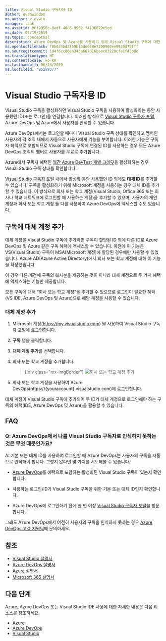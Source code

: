 ```yaml
---
title: Visual Studio 구독자용 ID
author: evanwindom
ms.author: v-evwin
manager: lank
ms.assetid: 86f2856c-8adf-4085-9962-f4136679e5ed
ms.date: 07/19/2019
ms.topic: conceptual
description: Azure DevOps 및 Azure를 사용하기 위해 Visual Studio 구독에 대한 대체 ID를 추가하는 방법
ms.openlocfilehash: f8b634bd2f59bf3de038e7200900ee9930d79fff
ms.sourcegitcommit: 1d4f6cc80ea343a667d16beec03220cfe1f43b8e
ms.translationtype: HT
ms.contentlocale: ko-KR
ms.lasthandoff: 06/23/2020
ms.locfileid: "85289377"
---
```

# <a name="identities-for-visual-studio-subscribers"></a>Visual Studio 구독자용 ID
Visual Studio 구독을 활성화하면 Visual Studio 구독을 사용하여 활성화하는 동안 사용했던 ID(또는 로그인)을 연결합니다. 이러한 방식으로 [Visual Studio 구독자 포털](https://my.visualstudio.com?wt.mc_id=o~msft~docs), Azure DevOps 및 Azure에서 사용자를 인식할 수 있습니다.

Azure DevOps에서는 로그인할 때마다 Visual Studio 구독 상태를 확인하고 멤버인 사용자의 각 조직 내에서 자동으로 사용자에게 기능을 부여합니다.
이러한 기능은 구독자 혜택으로 포함되므로 Visual Studio 구독에 연결된 ID를 사용하는 경우 모든 Azure DevOps 조직의 멤버로 사용자를 무료로 추가합니다.

Azure에서 구독자 혜택인 [월간 Azure DevTest 개별 크레딧](https://azure.microsoft.com/pricing/member-offers/credit-for-visual-studio-subscribers/)을 활성화하는 경우 Visual Studio 구독 상태를 확인합니다.

[Visual Studio 구독자 포털](https://my.visualstudio.com?wt.mc_id=o~msft~docs) 내에서 활성화 동안 사용했던 ID 외에도 **대체 ID**를 추가할 수 있습니다. 구독을 활성화하기 위해 Microsoft 계정을 사용하는 경우 대체 ID를 추가할 수 있습니다. 이 방식으로 회사 또는 학교 계정(Visual Studio, Office 365 또는 회사나 학교 네트워크에 로그인할 때 사용하는 계정)을 추가할 수 있으며, 사용자의 개인 계정과 회사 또는 학교 계정 둘 다를 사용하여 Azure DevOps에 액세스할 수도 있습니다.

## <a name="add-an-alternate-account-to-your-subscription"></a>구독에 대체 계정 추가
대체 계정을 Visual Studio 구독에 추가하면 구독이 할당된 ID 외에 다른 ID로 Azure DevOps 및 Azure 같은 구독 혜택에 액세스할 수 있습니다. 이전에 이 기능은 VS(Visual Studio) 구독이 MSA(Microsoft 계정)에 할당된 경우에만 사용할 수 있었습니다. Azure AD(Azure Active Directory)에서 회사 또는 학교 계정에 대해 이 기능을 확장했습니다.

이 경우 다른 계정에 구독의 복사본을 제공하는 것이 아니라 대체 계정으로 두 가지 혜택에 액세스하는 기능만 제공합니다.

모든 구독에 대해 “회사 또는 학교 계정”을 추가할 수 있으므로 로그인이 필요한 혜택(VS IDE, Azure DevOps 및 Azure)으로 해당 계정을 사용할 수 있습니다.

### <a name="add-the-alternate-account"></a>대체 계정 추가
1. Microsoft 계정(https://my.visualstudio.com) 을 사용하여 Visual Studio 구독자 포털에 로그인합니다.
2. **구독** 탭을 클릭합니다.
3. **대체 계정 추가**를 선택합니다.
4. 회사 또는 학교 계정을 추가합니다.
    > [!div class="mx-imgBorder"]
    > ![회사 또는 학교 계정 추가](_img/vs-alternate-identity/enter-alternate-account-my-visual-studio-com-portal.png)

5. 회사 또는 학교 계정을 사용하여 Azure DevOps(https://{youraccount}.visualstudio.com)에 로그인합니다.

대체 계정이 Visual Studio 구독에 추가되어 두 ID가 대체 계정으로 로그인해야 하는 구독의 혜택(IDE, Azure DevOps 및 Azure)을 활용할 수 있습니다.

## <a name="faq"></a>FAQ

### <a name="q--why-doesnt-azure-devops-recognize-me-as-a-visual-studio-subscriber"></a>Q:  Azure DevOps에서 나를 Visual Studio 구독자로 인식하지 못하는 것은 무엇 때문인가요?

A: 기본 또는 대체 ID를 사용하여 로그인할 때 Azure DevOps는 사용자의 구독을 자동으로 인식해야 합니다. 그렇지 않다면 몇 가지를 시도해볼 수 있습니다.

* [Azure DevOps](vs-azure-devops.md#eligibility)를 혜택으로 포함하는 활성화된 Visual Studio 구독이 있는지 확인합니다.

* 사용하는 로그인/ID가 Visual Studio 구독을 위한 기본 또는 대체 ID인지 확인합니다.

* Azure DevOps에 로그인하기 전에 한 번 이상 [Visual Studio 구독자 포털](https://my.visualstudio.com?wt.mc_id=o~msft~docs)을 방문합니다.

그래도 Azure DevOps에서 여전히 사용자의 구독을 인식하지 못하는 경우 [Azure DevOps 고객 지원팀](https://azure.microsoft.com/support/devops/)에 문의하세요.

## <a name="see-also"></a>참조
- [Visual Studio 설명서](https://docs.microsoft.com/visualstudio/)
- [Azure DevOps 설명서](https://docs.microsoft.com/azure/devops/)
- [Azure 설명서](https://docs.microsoft.com/azure/)
- [Microsoft 365 설명서](https://docs.microsoft.com/microsoft-365/)

## <a name="next-steps"></a>다음 단계 
Azure, Azure DevOps 또는 Visual Studio IDE 사용에 대한 자세한 내용은 다음 리소스를 참조하세요.
- [Azure](vs-azure.md)
- [Azure DevOps](vs-azure-devops.md)
- [Visual Studio](vs-ide-benefit.md)